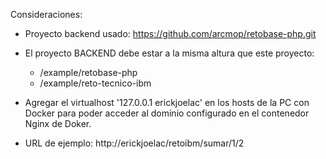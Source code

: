 Consideraciones:

- Proyecto backend usado: https://github.com/arcmop/retobase-php.git

- El proyecto BACKEND debe estar a la misma altura que este proyecto:
    * /example/retobase-php
    * /example/reto-tecnico-ibm

- Agregar el virtualhost '127.0.0.1 erickjoelac' en los hosts de la PC con Docker para poder acceder al dominio configurado en el contenedor Nginx de Doker.

- URL de ejemplo: http://erickjoelac/retoibm/sumar/1/2